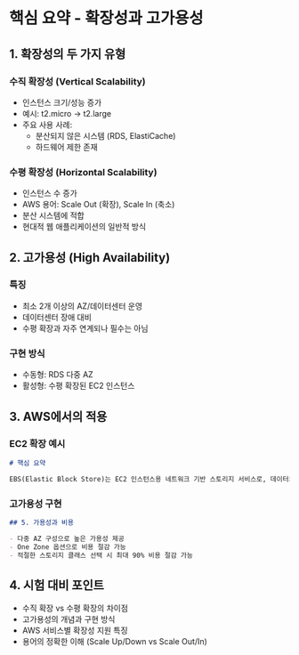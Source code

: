 # 핵심 요약 - 확장성과 고가용성

## 1. 확장성의 두 가지 유형

### 수직 확장성 (Vertical Scalability)

- 인스턴스 크기/성능 증가
- 예시: t2.micro → t2.large
- 주요 사용 사례:
  - 분산되지 않은 시스템 (RDS, ElastiCache)
  - 하드웨어 제한 존재

### 수평 확장성 (Horizontal Scalability)

- 인스턴스 수 증가
- AWS 용어: Scale Out (확장), Scale In (축소)
- 분산 시스템에 적합
- 현대적 웹 애플리케이션의 일반적 방식

## 2. 고가용성 (High Availability)

### 특징

- 최소 2개 이상의 AZ/데이터센터 운영
- 데이터센터 장애 대비
- 수평 확장과 자주 연계되나 필수는 아님

### 구현 방식

- 수동형: RDS 다중 AZ
- 활성형: 수평 확장된 EC2 인스턴스

## 3. AWS에서의 적용

### EC2 확장 예시

```1:4:Section6-EC2-인스턴스-스토리지/44-EBS-개요.md
# 핵심 요약

EBS(Elastic Block Store)는 EC2 인스턴스용 네트워크 기반 스토리지 서비스로, 데이터의 영구 저장과 인스턴스 간 이동이 가능한 블록 스토리지 솔루션입니다.

```

### 고가용성 구현

```39:44:Section6-EC2-인스턴스-스토리지/53-Amazon-EFS.md
## 5. 가용성과 비용

- 다중 AZ 구성으로 높은 가용성 제공
- One Zone 옵션으로 비용 절감 가능
- 적절한 스토리지 클래스 선택 시 최대 90% 비용 절감 가능

```

## 4. 시험 대비 포인트

- 수직 확장 vs 수평 확장의 차이점
- 고가용성의 개념과 구현 방식
- AWS 서비스별 확장성 지원 특징
- 용어의 정확한 이해 (Scale Up/Down vs Scale Out/In)
